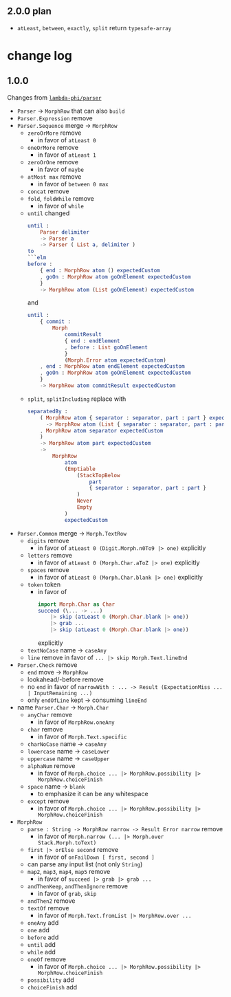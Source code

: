 ## 2.0.0 plan

  - `atLeast`, `between`, `exactly`, `split` return `typesafe-array`

# change log

## 1.0.0

Changes from [`lambda-phi/parser`](https://dark.elm.dmy.fr/packages/lambda-phi/parser/latest/)

  - `Parser` → `MorphRow` that can also `build`
  - `Parser.Expression` remove
  - `Parser.Sequence` merge → `MorphRow`
      - `zeroOrMore` remove
          - in favor of `atLeast 0`
      - `oneOrMore` remove
          - in favor of `atLeast 1`
      - `zeroOrOne` remove
          - in favor of `maybe`
      - `atMost max` remove
          - in favor of `between 0 max`
      - `concat` remove
      - `fold`, `foldWhile` remove
          - in favor of `while`
      - `until` changed
        ```elm
        until :
            Parser delimiter
            -> Parser a
            -> Parser ( List a, delimiter )
        to
        ```elm
        before :
            { end : MorphRow atom () expectedCustom
            , goOn : MorphRow atom goOnElement expectedCustom
            }
            -> MorphRow atom (List goOnElement) expectedCustom
        ```
        and
        ```elm
        until :
            { commit :
                Morph
                    commitResult
                    { end : endElement
                    , before : List goOnElement
                    }
                    (Morph.Error atom expectedCustom)
            , end : MorphRow atom endElement expectedCustom
            , goOn : MorphRow atom goOnElement expectedCustom
            }
            -> MorphRow atom commitResult expectedCustom
        ```
      - `split`, `splitIncluding`
        replace with
        ```elm
        separatedBy :
            ( MorphRow atom { separator : separator, part : part } expectedCustom
              -> MorphRow atom (List { separator : separator, part : part }) expectedCustom
            , MorphRow atom separator expectedCustom
            )
            -> MorphRow atom part expectedCustom
            ->
                MorphRow
                    atom
                    (Emptiable
                        (StackTopBelow
                            part
                            { separator : separator, part : part }
                        )
                        Never
                        Empty
                    )
                    expectedCustom
        ```
  - `Parser.Common` merge → `Morph.TextRow`
      - `digits` remove
          - in favor of `atLeast 0 (Digit.Morph.n0To9 |> one)` explicitly
      - `letters` remove
          - in favor of `atLeast 0 (Morph.Char.aToZ |> one)` explicitly
      - `spaces` remove
          - in favor of `atLeast 0 (Morph.Char.blank |> one)` explicitly
      - `token` token
          - in favor of
            ```elm
            import Morph.Char as Char
            succeed (\... -> ...)
                |> skip (atLeast 0 (Morph.Char.blank |> one))
                |> grab ...
                |> skip (atLeast 0 (Morph.Char.blank |> one))
            ```
            explicitly
      - `textNoCase` name → `caseAny`
      - `line` remove
        in favor of `... |> skip Morph.Text.lineEnd`
  - `Parser.Check` remove
      - `end` move → `MorphRow`
      - lookahead/-before remove
      - no `end` in favor of `narrowWith : ... -> Result (ExpectationMiss ... | InputRemaining ...)`
      - only `endOfLine` kept → consuming `lineEnd`
  - name `Parser.Char` → `Morph.Char`
      - `anyChar` remove
          - in favor of `MorphRow.oneAny`
      - `char` remove
          - in favor of `Morph.Text.specific`
      - `charNoCase` name → `caseAny`
      - `lowercase` name → `caseLower`
      - `uppercase` name → `caseUpper`
      - `alphaNum` remove
          - in favor of `Morph.choice ... |> MorphRow.possibility |> MorphRow.choiceFinish`
      - `space` name → `blank`
          - to emphasize it can be any whitespace
      - `except` remove
          - in favor of `Morph.choice ... |> MorphRow.possibility |> MorphRow.choiceFinish`
  - `MorphRow`
      - `parse : String -> MorphRow narrow -> Result Error narrow` remove
          - in favor of
            `Morph.narrow (... |> Morph.over Stack.Morph.toText)`
      - `first |> orElse second` remove
          - in favor of `onFailDown [ first, second ]`
      - can parse any input list (not only `String`)
      - `map2`, `map3`, `map4`, `map5` remove
          - in favor of `succeed |> grab |> grab ...`
      - `andThenKeep`, `andThenIgnore` remove
          - in favor of `grab`, `skip`
      - `andThen2` remove
      - `textOf` remove
          - in favor of `Morph.Text.fromList |> MorphRow.over ...`
      - `oneAny` add
      - `one` add
      - `before` add
      - `until` add
      - `while` add
      - `oneOf` remove
          - in favor of `Morph.choice ... |> MorphRow.possibility |> MorphRow.choiceFinish`
      - `possibility` add
      - `choiceFinish` add
